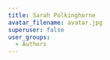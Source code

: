 ```yaml
---
title: Sarah Polkinghorne
avatar_filename: avatar.jpg
superuser: false
user_groups:
  - Authors
---
```

